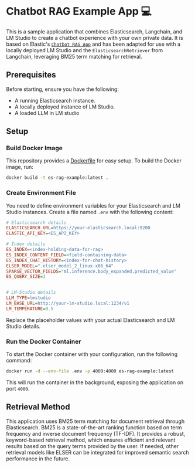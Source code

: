 # Chatbot RAG Example App 💻

This is a sample application that combines Elasticsearch, Langchain, and LM Studio to create a chatbot experience with your own private data. It is based on Elastic's [`Chatbot RAG App`](https://github.com/elastic/elasticsearch-labs/tree/main/example-apps/chatbot-rag-app) and has been adapted for use with a locally deployed LM Studio and the `ElasticsearchRetriever` from Langchain, leveraging BM25 term matching for retrieval.

## Prerequisites

Before starting, ensure you have the following:

- A running Elasticsearch instance.
- A locally deployed instance of LM Studio.
- A loaded LLM in LM studio

## Setup

### Build Docker Image

This repository provides a [Dockerfile](Dockerfile) for easy setup. To build the Docker image, run:

```bash
docker build -t es-rag-example:latest .
```

### Create Environment File

You need to define environment variables for your Elasticsearch and LM Studio instances. Create a file named `.env` with the following content:

```ini
# Elasticsearch details
ELASTICSEARCH_URL=https://your-elasticsearch.local:9200
ELASTIC_API_KEY=<ES_API_KEY>

# Index details
ES_INDEX=<index-holding-data-for-rag>
ES_INDEX_CONTENT_FIELD=<field-containing-data>
ES_INDEX_CHAT_HISTORY=<index-for-chat-history>
ELSER_MODEL=".elser_model_2_linux-x86_64"
SPARSE_VECTOR_FIELDS="ml.inference.body_expanded.predicted_value"
ES_QUERY_SIZE=3


# LM-Studio details
LLM_TYPE=lmstudio
LM_BASE_URL=http://your-lm-studio.local:1234/v1
LM_TEMPERATURE=0.5
```

Replace the placeholder values with your actual Elasticsearch and LM Studio details.

### Run the Docker Container

To start the Docker container with your configuration, run the following command:

```bash
docker run -d --env-file .env -p 4000:4000 es-rag-example:latest
```

This will run the container in the background, exposing the application on port `4000`.

## Retrieval Method

This application uses BM25 term matching for document retrieval through Elasticsearch. BM25 is a state-of-the-art ranking function based on term frequency and inverse document frequency (TF-IDF). It provides a robust, keyword-based retrieval method, which ensures efficient and relevant results based on the query terms provided by the user.
If needed, other retrieval models like ELSER can be integrated for improved semantic search performance in the future.
